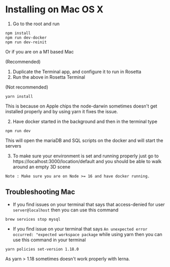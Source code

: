 # Installing on Mac OS X

1. Go to the root and run

```
npm install
npm run dev-docker
npm run dev-reinit
```

Or if you are on a M1 based Mac

(Recommended)
1) Duplicate the Terminal app, and configure it to run in Rosetta
2) Run the above in Rosetta Terminal

(Not recommended)
```
yarn install
```

This is because on Apple chips the node-darwin sometimes doesn't get installed
properly and by using yarn it fixes the issue.

2. Have docker started in the background and then in the terminal type

```
npm run dev
```

This will open the mariaDB and SQL scripts on the docker and will start the servers

3. To make sure your environment is set and running properly just go to
   https://localhost:3000/location/default and you should be able to walk around an empty 3D scene

```
Note : Make sure you are on Node >= 16 and have docker running. 
```

## Troubleshooting Mac

* If you find issues on your terminal that says that access-denied for user
  `server@localhost` then you can use this command

```
brew services stop mysql
```

* If you find issue on your terminal that says
  `An unexpected error occurred: "expected workspace package`
  while using yarn then you can use this command in your terminal

```
yarn policies set-version 1.18.0
```

As yarn > 1.18 sometimes doesn't work properly with lerna.
